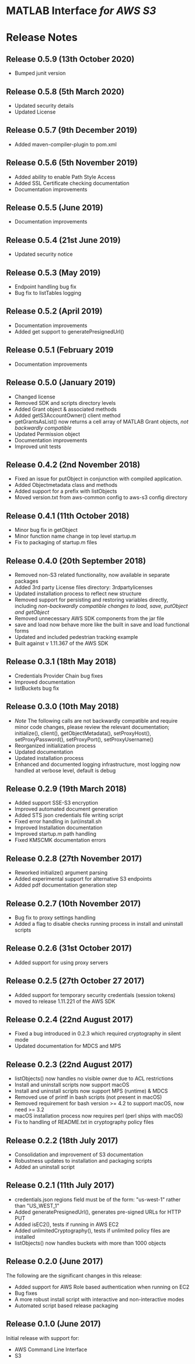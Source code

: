 # MATLAB Interface *for AWS S3*
# Release Notes
## Release 0.5.9 (13th October 2020)
* Bumped junit version

## Release 0.5.8 (5th March 2020)
* Updated security details
* Updated License

## Release 0.5.7 (9th December 2019)
* Added maven-compiler-plugin to pom.xml

## Release 0.5.6 (5th November 2019)
* Added ability to enable Path Style Access
* Added SSL Certificate checking documentation
* Documentation improvements

## Release 0.5.5 (June 2019)
* Documentation improvements

## Release 0.5.4 (21st June 2019)
* Updated security notice

## Release 0.5.3 (May 2019)
* Endpoint handling bug fix
* Bug fix to listTables logging

## Release 0.5.2 (April 2019)
* Documentation improvements
* Added get support to generatePresignedUrl()

## Release 0.5.1 (February 2019
* Documentation improvements

## Release 0.5.0 (January 2019)
* Changed license
* Removed SDK and scripts directory levels
* Added Grant object & associated methods
* Added getS3AccountOwner() client method
* getGrantsAsList() now returns a cell array of MATLAB Grant objects, *not backwardly compatible*
* Updated Permission object
* Documentation improvements
* Improved unit tests

## Release 0.4.2 (2nd November 2018)
* Fixed an issue for putObject in conjunction with compiled application.
* Added Objectmetadata class and methods
* Added support for a prefix with listObjects
* Moved version.txt from aws-common config to aws-s3 config directory

## Release 0.4.1 (11th October 2018)
* Minor bug fix in getObject
* Minor function name change in top level startup.m
* Fix to packaging of startup.m files

## Release 0.4.0 (20th September 2018)
* Removed non-S3 related functionality, now available in separate packages
* Added 3rd party License files directory: 3rdpartylicenses
* Updated installation process to reflect new structure
* Removed support for persisting and restoring variables directly, including *non-backwardly compatible changes to load, save, putObject and getObject*
* Removed unnecessary AWS SDK components from the jar file
* save and load now behave more like the built in save and load functional forms
* Updated and included pedestrian tracking example
* Built against v 1.11.367 of the AWS SDK

## Release 0.3.1 (18th May 2018)
* Credentials Provider Chain bug fixes
* Improved documentation
* listBuckets bug fix

## Release 0.3.0 (10th May 2018)
* *Note* The following calls are not backwardly compatible and require minor code changes, please review the relevant documentation; initialize(), client(), getObjectMetadata(), setProxyHost(), setProxyPassword(), setProxyPort(), setProxyUsername()
* Reorganized initialization process
* Updated documentation
* Updated installation process
* Enhanced and documented logging infrastructure, most logging now handled at verbose level, default is debug

## Release 0.2.9 (19th March 2018)
* Added support SSE-S3 encryption
* Improved automated document generation
* Added STS json credentials file writing script
* Fixed error handling in (un)install.sh
* Improved Installation documentation
* Improved startup.m path handling
* Fixed KMSCMK documentation errors

## Release 0.2.8 (27th November 2017)
* Reworked initialize() argument parsing
* Added experimental support for alternative S3 endpoints
* Added pdf documentation generation step

## Release 0.2.7 (10th November 2017)
* Bug fix to proxy settings handling
* Added a flag to disable checks running process in install and uninstall scripts

## Release 0.2.6 (31st October 2017)
* Added support for using proxy servers

## Release 0.2.5 (27th October 27 2017)
* Added support for temporary security credentials (session tokens)
* moved to release 1.11.221 of the AWS SDK

## Release 0.2.4 (22nd August 2017)
* Fixed a bug introduced in 0.2.3 which required cryptography in silent mode
* Updated documentation for MDCS and MPS

## Release 0.2.3 (22nd August 2017)
* listObjects() now handles no visible owner due to ACL restrictions
* Install and uninstall scripts now support macOS
* Install and uninstall scripts now support MPS (runtime) & MDCS
* Removed use of printf in bash scripts (not present in macOS)
* Removed requirement for bash version >= 4.2 to support macOS, now need >= 3.2
* macOS installation process now requires perl (perl ships with macOS)
* Fix to handling of README.txt in cryptography policy files

## Release 0.2.2 (18th July 2017)
* Consolidation and improvement of S3 documentation
* Robustness updates to installation and packaging scripts
* Added an uninstall script

## Release 0.2.1 (11th July 2017)
* credentials.json regions field must be of the form: "us-west-1" rather than "US_WEST_1"
* Added generatePresignedUrl(), generates pre-signed URLs for HTTP PUT
* Added isEC2(), tests if running in AWS EC2
* Added unlimitedCryptography(), tests if unlimited policy files are installed
* listObjects() now handles buckets with more than 1000 objects

## Release 0.2.0 (June 2017)
The following are the significant changes in this release:

* Added support for AWS Role based authentication when running on EC2
* Bug fixes
* A more robust install script with interactive and non-interactive modes
* Automated script based release packaging

## Release 0.1.0 (June 2017)
Initial release with support for:

* AWS Command Line Interface
* S3

[//]: #  (Copyright 2018-2019 The MathWorks, Inc.)
